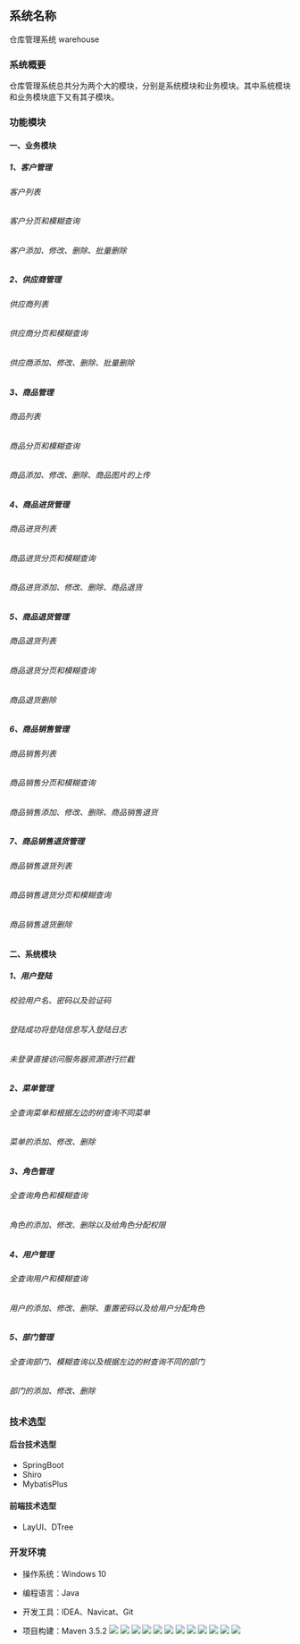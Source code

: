 ## 系统名称 
仓库管理系统 warehouse 
### 系统概要
仓库管理系统总共分为两个大的模块，分别是系统模块和业务模块。其中系统模块和业务模块底下又有其子模块。
### 功能模块
#### 一、业务模块
##### 1、客户管理
###### 客户列表
###### 客户分页和模糊查询
###### 客户添加、修改、删除、批量删除
##### 2、供应商管理
###### 供应商列表
###### 供应商分页和模糊查询
###### 供应商添加、修改、删除、批量删除
##### 3、商品管理
###### 商品列表
###### 商品分页和模糊查询
###### 商品添加、修改、删除、商品图片的上传
##### 4、商品进货管理
###### 商品进货列表
###### 商品进货分页和模糊查询
###### 商品进货添加、修改、删除、商品退货
##### 5、商品退货管理
###### 商品退货列表
###### 商品退货分页和模糊查询
###### 商品退货删除
##### 6、商品销售管理
###### 商品销售列表
###### 商品销售分页和模糊查询
###### 商品销售添加、修改、删除、商品销售退货
##### 7、商品销售退货管理
###### 商品销售退货列表
###### 商品销售退货分页和模糊查询
###### 商品销售退货删除
#### 二、系统模块
##### 1、用户登陆
###### 校验用户名、密码以及验证码
###### 登陆成功将登陆信息写入登陆日志
###### 未登录直接访问服务器资源进行拦截
##### 2、菜单管理
###### 全查询菜单和根据左边的树查询不同菜单
###### 菜单的添加、修改、删除
##### 3、角色管理
###### 全查询角色和模糊查询
###### 角色的添加、修改、删除以及给角色分配权限
##### 4、用户管理
###### 全查询用户和模糊查询
###### 用户的添加、修改、删除、重置密码以及给用户分配角色
##### 5、部门管理
###### 全查询部门、模糊查询以及根据左边的树查询不同的部门
###### 部门的添加、修改、删除

### 技术选型
#### 后台技术选型
* SpringBoot
* Shiro
* MybatisPlus
#### 前端技术选型
* LayUI、DTree

### 开发环境
* 操作系统：Windows 10

* 编程语言：Java

* 开发工具：IDEA、Navicat、Git

* 项目构建：Maven 3.5.2
![](https://github.com/KeepInlove/warehouse/blob/main/img/1.png?raw=true)
![](https://github.com/KeepInlove/warehouse/blob/main/img/1.png?raw=true)
![](https://github.com/KeepInlove/warehouse/blob/main/img/1.png?raw=true)
![](https://github.com/KeepInlove/warehouse/blob/main/img/1.png?raw=true)
![](https://github.com/KeepInlove/warehouse/blob/main/img/2.png?raw=true)
![](https://github.com/KeepInlove/warehouse/blob/main/img/3.png?raw=true)
![](https://github.com/KeepInlove/warehouse/blob/main/img/4.png?raw=true)
![](https://github.com/KeepInlove/warehouse/blob/main/img/5.png?raw=true)
![](https://github.com/KeepInlove/warehouse/blob/main/img/6.png?raw=true)
![](https://github.com/KeepInlove/warehouse/blob/main/img/7.png?raw=true)
![](https://github.com/KeepInlove/warehouse/blob/main/img/8.png?raw=true)
![](https://github.com/KeepInlove/warehouse/blob/main/img/9.png?raw=true)
  
